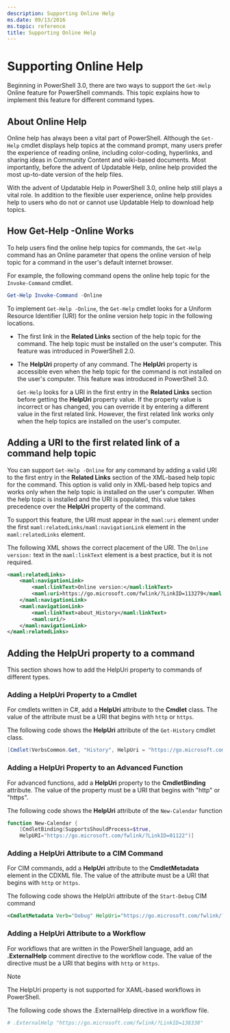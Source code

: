 ```yaml
---
description: Supporting Online Help
ms.date: 09/13/2016
ms.topic: reference
title: Supporting Online Help
---
```

# Supporting Online Help

Beginning in PowerShell 3.0, there are two ways to support the `Get-Help` Online feature for
PowerShell commands. This topic explains how to implement this feature for different command types.

## About Online Help

Online help has always been a vital part of PowerShell. Although the `Get-Help` cmdlet displays help
topics at the command prompt, many users prefer the experience of reading online, including
color-coding, hyperlinks, and sharing ideas in Community Content and wiki-based documents. Most
importantly, before the advent of Updatable Help, online help provided the most up-to-date version
of the help files.

With the advent of Updatable Help in PowerShell 3.0, online help still plays a vital role. In
addition to the flexible user experience, online help provides help to users who do not or cannot
use Updatable Help to download help topics.

## How Get-Help -Online Works

To help users find the online help topics for commands, the `Get-Help` command has an Online
parameter that opens the online version of help topic for a command in the user's default internet
browser.

For example, the following command opens the online help topic for the `Invoke-Command` cmdlet.

```powershell
Get-Help Invoke-Command -Online
```

To implement `Get-Help -Online`, the `Get-Help` cmdlet looks for a Uniform Resource Identifier (URI)
for the online version help topic in the following locations.

- The first link in the **Related Links** section of the help topic for the command. The help topic
  must be installed on the user's computer. This feature was introduced in PowerShell 2.0.

- The **HelpUri** property of any command. The **HelpUri** property is accessible even when the help
  topic for the command is not installed on the user's computer. This feature was introduced in
  PowerShell 3.0.

  `Get-Help` looks for a URI in the first entry in the **Related Links** section before getting the
  **HelpUri** property value. If the property value is incorrect or has changed, you can override it
  by entering a different value in the first related link. However, the first related link works
  only when the help topics are installed on the user's computer.

## Adding a URI to the first related link of a command help topic

You can support `Get-Help -Online` for any command by adding a valid URI to the first entry in the
**Related Links** section of the XML-based help topic for the command. This option is valid only in
XML-based help topics and works only when the help topic is installed on the user's computer. When
the help topic is installed and the URI is populated, this value takes precedence over the
**HelpUri** property of the command.

To support this feature, the URI must appear in the `maml:uri` element under the first
`maml:relatedLinks/maml:navigationLink` element in the `maml:relatedLinks` element.

The following XML shows the correct placement of the URI. The `Online version:` text in the
`maml:linkText` element is a best practice, but it is not required.

```xml
<maml:relatedLinks>
    <maml:navigationLink>
        <maml:linkText>Online version:</maml:linkText>
        <maml:uri>https://go.microsoft.com/fwlink/?LinkID=113279</maml:uri>
    </maml:navigationLink>
    <maml:navigationLink>
        <maml:linkText>about_History</maml:linkText>
        <maml:uri/>
    </maml:navigationLink>
</maml:relatedLinks>
```

## Adding the HelpUri property to a command

This section shows how to add the HelpUri property to commands of different types.

### Adding a HelpUri Property to a Cmdlet

For cmdlets written in C#, add a **HelpUri** attribute to the **Cmdlet** class. The value of the
attribute must be a URI that begins with `http` or `https`.

The following code shows the **HelpUri** attribute of the `Get-History` cmdlet class.

```csharp
[Cmdlet(VerbsCommon.Get, "History", HelpUri = "https://go.microsoft.com/fwlink/?LinkID=001122")]
```

### Adding a HelpUri Property to an Advanced Function

For advanced functions, add a **HelpUri** property to the **CmdletBinding** attribute. The value of
the property must be a URI that begins with "http" or "https".

The following code shows the **HelpUri** attribute of the `New-Calendar` function

```powershell
function New-Calendar {
    [CmdletBinding(SupportsShouldProcess=$true,
    HelpURI="https://go.microsoft.com/fwlink/?LinkID=01122")]
```

### Adding a HelpUri Attribute to a CIM Command

For CIM commands, add a **HelpUri** attribute to the **CmdletMetadata** element in the CDXML file.
The value of the attribute must be a URI that begins with `http` or `https`.

The following code shows the HelpUri attribute of the `Start-Debug` CIM command

```xml
<CmdletMetadata Verb="Debug" HelpUri="https://go.microsoft.com/fwlink/?LinkID=001122"/>
```

### Adding a HelpUri Attribute to a Workflow

For workflows that are written in the PowerShell language, add an **.ExternalHelp** comment
directive to the workflow code. The value of the directive must be a URI that begins with `http` or
`https`.

> [!NOTE]
> The HelpUri property is not supported for XAML-based workflows in PowerShell.

The following code shows the .ExternalHelp directive in a workflow file.

```powershell
# .ExternalHelp "https://go.microsoft.com/fwlink/?LinkID=138338"
```
